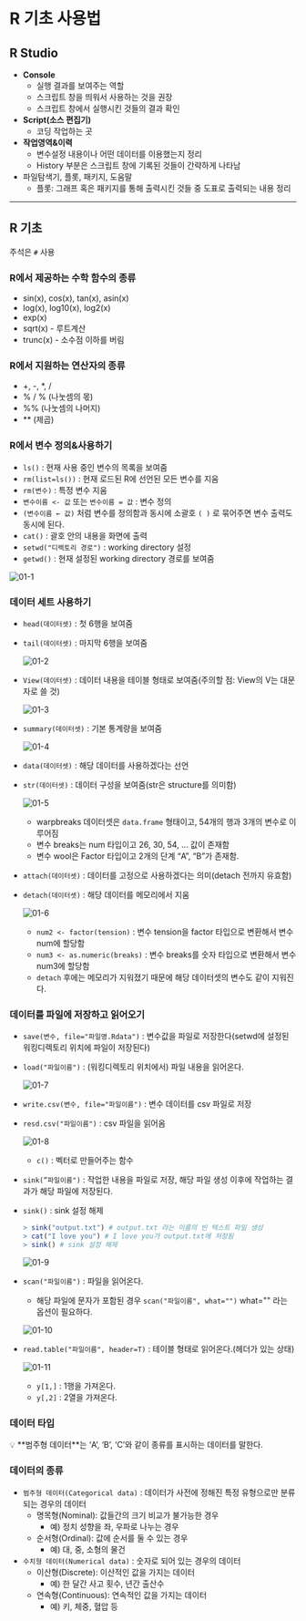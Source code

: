 # R 기초 사용법

## R Studio

- **Console**
    - 실행 결과를 보여주는 역할
    - 스크립트 창을 띄워서 사용하는 것을 권장
    - 스크립트 창에서 실행시킨 것들의 결과 확인
- **Script(소스 편집기)**
    - 코딩 작업하는 곳
- **작업영역&이력**
    - 변수설정 내용이나 어떤 데이터를 이용했는지 정리
    - History 부분은 스크립트 창에 기록된 것들이 간략하게 나타남
- 파일탐색기, 플롯, 패키지, 도움말
    - 플롯: 그래프 혹은 패키지를 통해 출력시킨 것들 중 도표로 출력되는 내용 정리

---

## R 기초

주석은 `#` 사용

### R에서 제공하는 수학 함수의 종류

- sin(x), cos(x), tan(x), asin(x)
- log(x), log10(x), log2(x)
- exp(x)
- sqrt(x) - 루트계산
- trunc(x) - 소수점 이하를 버림

### R에서 지원하는 연산자의 종류

- +, -, *, /
- % / % (나눗셈의 몫)
- %% (나눗셈의 나머지)
- ** (제곱)

### R에서 변수 정의&사용하기

- `ls()` : 현재 사용 중인 변수의 목록을 보여줌
- `rm(list=ls())` : 현재 로드된 R에 선언된 모든 변수를 지움
- `rm(변수)` : 특정 변수 지움
- `변수이름 <- 값`  또는 `변수이름 = 값` : 변수 정의
- `(변수이름 ← 값)` 처럼 변수를 정의함과 동시에 소괄호 `( )` 로 묶어주면 변수 출력도 동시에 된다.
- `cat()` : 괄호 안의 내용을 화면에 출력
- `setwd("디렉토리 경로")` : working directory 설정
- `getwd()` : 현재 설정된 working directory 경로를 보여줌

![01-1](imgs/01-1.png)

### 데이터 세트 사용하기

- `head(데이터셋)` : 첫 6행을 보여줌
- `tail(데이터셋)` : 마지막 6행을 보여줌
    
    ![01-2](imgs/01-2.png)
    
- `View(데이터셋)` : 데이터 내용을 테이블 형태로 보여줌(주의할 점: View의 V는 대문자로 쓸 것)
    
    ![01-3](imgs/01-3.png)
    
- `summary(데이터셋)` : 기본 통계량을 보여줌
    
    ![01-4](imgs/01-4.png)
    
- `data(데이터셋)` : 해당 데이터를 사용하겠다는 선언
- `str(데이터셋)` : 데이터 구성을 보여줌(str은 structure를 의미함)
    
    ![01-5](imgs/01-5.png)
    
    - warpbreaks 데이터셋은 `data.frame` 형태이고, 54개의 행과 3개의 변수로 이루어짐
    - 변수 breaks는 num 타입이고 26, 30, 54, ... 값이 존재함
    - 변수 wool은 Factor 타입이고 2개의 단계 “A”, “B”가 존재함.
- `attach(데이터셋)` : 데이터를 고정으로 사용하겠다는 의미(detach 전까지 유효함)
- `detach(데이터셋)` : 해당 데이터를 메모리에서 지움
    
    ![01-6](imgs/01-6.png)
    
    - `num2 <- factor(tension)` : 변수 tension을 factor 타입으로 변환해서 변수 num에 할당함
    - `num3 <- as.numeric(breaks)` : 변수 breaks를 숫자 타입으로 변환해서 변수 num3에 할당함
    - `detach` 후에는 메모리가 지워졌기 때문에 해당 데이터셋의 변수도 같이 지워진다.

### 데이터를 파일에 저장하고 읽어오기

- `save(변수, file="파일명.Rdata")` : 변수값을 파일로 저장한다(setwd에 설정된 워킹디렉토리 위치에 파일이 저장된다)
- `load("파일이름")` : (워킹디렉토리 위치에서) 파일 내용을 읽어온다.
    
    ![01-7](imgs/01-7.png)
    
- `write.csv(변수, file="파일이름")` : 변수 데이터를 csv 파일로 저장
- `resd.csv("파일이름")` : csv 파일을 읽어옴
    
    ![01-8](imgs/01-8.png)
    
    - `c()` : 벡터로 만들어주는 함수
- `sink(”파일이름")` : 작업한 내용을 파일로 저장, 해당 파일 생성 이후에 작업하는 결과가 해당 파일에 저장된다.
- `sink()` : sink 설정 해제
    
    ```r
    > sink("output.txt") # output.txt 라는 이름의 빈 텍스트 파일 생성
    > cat("I love you") # I love you가 output.txt에 저장됨
    > sink() # sink 설정 해제
    ```
    
    ![01-9](imgs/01-9.png)
    
- `scan("파일이름")` : 파일을 읽어온다.
    - 해당 파일에 문자가 포함된 경우 `scan("파일이름", what="")` what="" 라는 옵션이 필요하다.
    
    ![01-10](imgs/01-10.png)
    
- `read.table("파일이름", header=T)` : 테이블 형태로 읽어온다.(헤더가 있는 상태)
    
    ![01-11](imgs/01-11.png)
    
    - `y[1,]` : 1행을 가져온다.
    - `y[,2]` : 2열을 가져온다.

### 데이터 타입

<aside>
💡 **범주형 데이터**는 ‘A’, ‘B’, ‘C’와 같이 종류를 표시하는 데이터를 말한다.

</aside>

### 데이터의 종류

- `범주형 데이터(Categorical data)` : 데이터가 사전에 정해진 특정 유형으로만 분류되는 경우의 데이터
    - 명목형(Nominal): 값들간의 크기 비교가 불가능한 경우
        - 예) 정치 성향을 좌, 우파로 나누는 경우
    - 순서형(Ordinal): 값에 순서를 둘 수 있는 경우
        - 예) 대, 중, 소형의 물건
- `수치형 데이터(Numerical data)` : 숫자로 되어 있는 경우의 데이터
    - 이산형(Discrete): 이산적인 값을 가지는 데이터
        - 예) 한 달간 사고 횟수, 년간 출산수
    - 연속형(Continuous): 연속적인 값을 가지는 데이터
        - 예) 키, 체중, 혈압 등